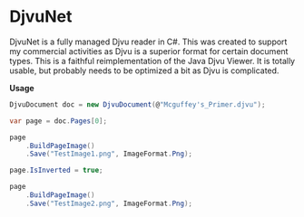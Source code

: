 DjvuNet
=======

DjvuNet is a fully managed Djvu reader in C#. This was created to support my commercial activities as Djvu is a superior format for certain document types. This is a faithful reimplementation of the Java Djvu Viewer. It is totally usable, but probably needs to be optimized a bit as Djvu is complicated.

**Usage**
`````c#
DjvuDocument doc = new DjvuDocument(@"Mcguffey's_Primer.djvu");

var page = doc.Pages[0];

page
    .BuildPageImage()
    .Save("TestImage1.png", ImageFormat.Png);

page.IsInverted = true;

page
    .BuildPageImage()
    .Save("TestImage2.png", ImageFormat.Png);
`````
